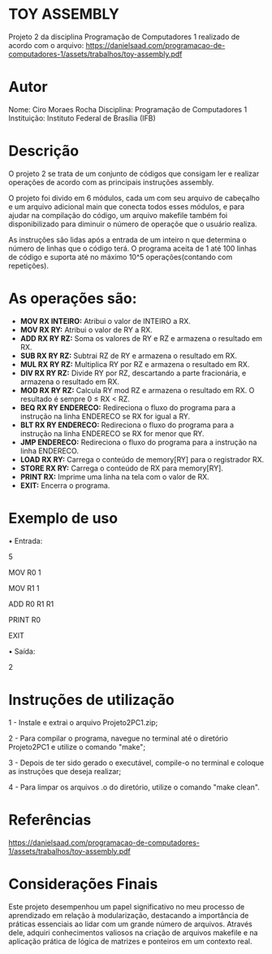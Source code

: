 # TOY ASSEMBLY 
Projeto 2 da disciplina Programação de Computadores 1 realizado de acordo com o arquivo: https://danielsaad.com/programacao-de-computadores-1/assets/trabalhos/toy-assembly.pdf
# Autor
Nome: Ciro Moraes Rocha
Disciplina: Programação de Computadores 1
Instituição: Instituto Federal de Brasília (IFB)

# Descrição
  O projeto 2 se trata de um conjunto de códigos que consigam ler e realizar operações de acordo com as principais instruções assembly.

  O projeto foi divido em 6 módulos, cada um com seu arquivo de cabeçalho e um arquivo adicional main que conecta todos esses módulos, e para ajudar na compilação do código, um arquivo makefile também foi disponibilizado para diminuir o número de operaçõe que o usuário realiza.
  
  As instruções são lidas após a entrada de um inteiro n que determina o número de linhas que o código terá. O programa aceita de 1 até 100 linhas de código e suporta até no máximo 10^5 operações(contando com repetições).
# As operações são: 

- **MOV RX INTEIRO:** Atribui o valor de INTEIRO a RX.
- **MOV RX RY:** Atribui o valor de RY a RX.
- **ADD RX RY RZ:** Soma os valores de RY e RZ e armazena o resultado em RX.
- **SUB RX RY RZ:** Subtrai RZ de RY e armazena o resultado em RX.
- **MUL RX RY RZ:** Multiplica RY por RZ e armazena o resultado em RX.
- **DIV RX RY RZ:** Divide RY por RZ, descartando a parte fracionária, e armazena o resultado em RX.
- **MOD RX RY RZ:** Calcula RY mod RZ e armazena o resultado em RX. O resultado é sempre 0 ≤ RX < RZ.
- **BEQ RX RY ENDERECO:** Redireciona o fluxo do programa para a instrução na linha ENDERECO se RX for igual a RY.
- **BLT RX RY ENDERECO:** Redireciona o fluxo do programa para a instrução na linha ENDERECO se RX for menor que RY.
- **JMP ENDERECO:** Redireciona o fluxo do programa para a instrução na linha ENDERECO.
- **LOAD RX RY:** Carrega o conteúdo de memory[RY] para o registrador RX.
- **STORE RX RY:** Carrega o conteúdo de RX para memory[RY].
- **PRINT RX:** Imprime uma linha na tela com o valor de RX.
- **EXIT:** Encerra o programa.

# Exemplo de uso

• Entrada:

5

MOV R0 1

MOV R1 1

ADD R0 R1 R1

PRINT R0

EXIT

• Saída:

2

# Instruções de utilização
1 - Instale e extrai o arquivo Projeto2PC1.zip;

2 - Para compilar o programa, navegue no terminal até o diretório Projeto2PC1 e utilize o comando "make";

3 - Depois de ter sido gerado o executável, compile-o no terminal e coloque as instruções que deseja realizar;

4 - Para limpar os arquivos .o do diretório, utilize o comando "make clean".

# Referências
https://danielsaad.com/programacao-de-computadores-1/assets/trabalhos/toy-assembly.pdf

# Considerações Finais

Este projeto desempenhou um papel significativo no meu processo de aprendizado em relação à modularização, destacando a importância de práticas essenciais ao lidar com um grande número de arquivos. Através dele, adquiri conhecimentos valiosos na criação de arquivos makefile e na aplicação prática de lógica de matrizes e ponteiros em um contexto real.